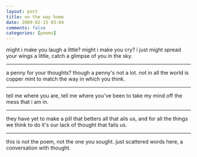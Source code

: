 ```yaml
---
layout: post
title: on the way home
date: 2009-02-15 03:04
comments: false
categories: [poems]
---
```


might i make you laugh a little?
might i make you cry?
i just might spread your wings a little,
catch a glimpse of you in the sky.

---

a penny for your thoughts?
though a penny's not a lot.
not in all the world is copper mint
to match the way in which you think.

---

tell me where you are,
tell me where you've been
to take my mind off
the mess that i am in.

---

they have yet to make a pill
that betters all that ails us,
and for all the things we think to do
it's our lack of thought that fails us.

---

this is not the poem,
not the one you sought.
just scattered words here,
a conversation with thought.
